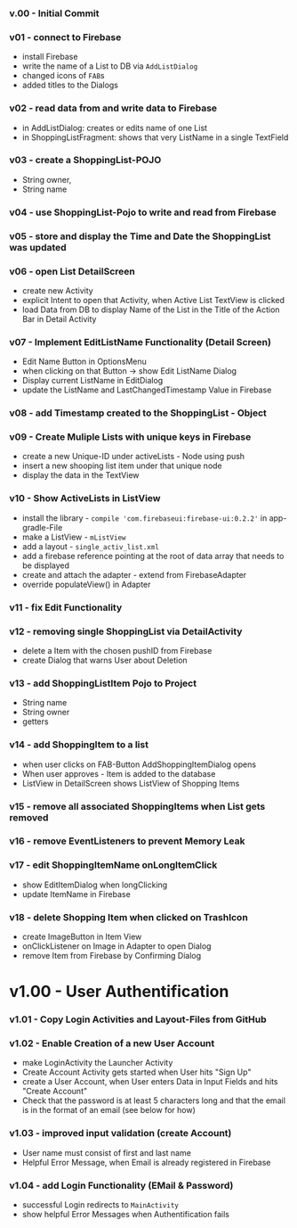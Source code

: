 ### v.00 - Initial Commit

### v01 - connect to Firebase
* install Firebase
* write the name of a List to DB via `AddListDialog`
* changed icons of `FAB`s
* added titles to the Dialogs

### v02 - read data from and write data to Firebase
* in AddListDialog: creates or edits name of one List
* in ShoppingListFragment: shows that very ListName in a single TextField

### v03 - create a ShoppingList-POJO
* String owner,
* String name

### v04 - use ShoppingList-Pojo to write and read from Firebase

### v05 - store and display the Time and Date the ShoppingList was updated

### v06 - open List DetailScreen
* create new Activity
* explicit Intent to open that Activity, when Active List TextView is clicked
* load Data from DB to display Name of the List in the Title of the Action Bar in Detail Activity

### v07 - Implement EditListName Functionality (Detail Screen)
* Edit Name Button in OptionsMenu
* when clicking on that Button -> show Edit ListName Dialog
* Display current ListName in EditDialog
* update the ListName and LastChangedTimestamp Value in Firebase

### v08 - add Timestamp created to the ShoppingList - Object

### v09 - Create Muliple Lists with unique keys in Firebase
* create a new Unique-ID under activeLists - Node using push
* insert a new shooping list item under that unique node
* display the data in the TextView

### v10 - Show ActiveLists in ListView
* install the library - `compile 'com.firebaseui:firebase-ui:0.2.2'` in app-gradle-File
* make a ListView - `mListView`
* add a layout - `single_activ_list.xml`
* add a firebase reference pointing at the root of data array that needs to be displayed
* create and attach the adapter - extend from FirebaseAdapter
* override populateView() in Adapter

### v11 - fix Edit Functionality

### v12 - removing single ShoppingList via DetailActivity
* delete a Item with the chosen pushID from Firebase
* create Dialog that warns User about Deletion

### v13 - add ShoppingListItem Pojo to Project
* String name
* String owner
* getters

### v14 - add ShoppingItem to a list
 * when user clicks on FAB-Button AddShoppingItemDialog opens
 * When user approves - Item is added to the database
 * ListView in DetailScreen shows ListView of Shopping Items

### v15 - remove all associated ShoppingItems when List gets removed

### v16 - remove EventListeners to prevent Memory Leak

### v17 - edit ShoppingItemName onLongItemClick
* show EditItemDialog when longClicking
* update ItemName in Firebase

### v18 - delete Shopping Item when clicked on TrashIcon
* create ImageButton in Item View
* onClickListener on Image in Adapter to open Dialog
* remove Item from Firebase by Confirming Dialog

# v1.00 - User Authentification

### v1.01 - Copy Login Activities and Layout-Files from GitHub

### v1.02 - Enable Creation of a new User Account
* make LoginActivity the Launcher Activity
* Create Account Activity gets started when User hits "Sign Up"
* create a User Account, when User enters Data in Input Fields and hits "Create Account"
* Check that the password is at least 5 characters long and that the email is in the format of an email (see below for how)

### v1.03 - improved input validation (create Account)
* User name must consist of first and last name
* Helpful Error Message, when Email is already registered in Firebase

### v1.04 - add Login Functionality (EMail & Password)
* successful Login redirects to `MainActivity`
* show helpful Error Messages when Authentification fails